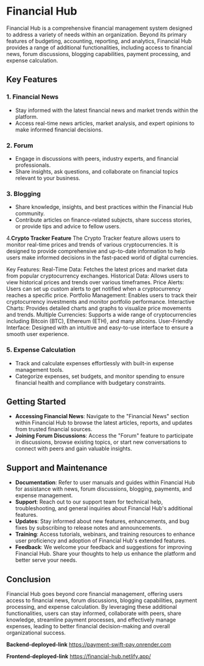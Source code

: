 # Financial Hub

Financial Hub is a comprehensive financial management system designed to address a variety of needs within an organization. Beyond its primary features of budgeting, accounting, reporting, and analytics, Financial Hub provides a range of additional functionalities, including access to financial news, forum discussions, blogging capabilities, payment processing, and expense calculation.

## Key Features

### 1. **Financial News**
   - Stay informed with the latest financial news and market trends within the platform.
   - Access real-time news articles, market analysis, and expert opinions to make informed financial decisions.

### 2. **Forum**
   - Engage in discussions with peers, industry experts, and financial professionals.
   - Share insights, ask questions, and collaborate on financial topics relevant to your business.

### 3. **Blogging**
   - Share knowledge, insights, and best practices within the Financial Hub community.
   - Contribute articles on finance-related subjects, share success stories, or provide tips and advice to fellow users.

4.**Crypto Tracker Feature**
The Crypto Tracker feature allows users to monitor real-time prices and trends of various cryptocurrencies. It is designed to provide comprehensive and up-to-date information to help users make informed decisions in the fast-paced world of digital currencies.

Key Features:
Real-Time Data: Fetches the latest prices and market data from popular cryptocurrency exchanges.
Historical Data: Allows users to view historical prices and trends over various timeframes.
Price Alerts: Users can set up custom alerts to get notified when a cryptocurrency reaches a specific price.
Portfolio Management: Enables users to track their cryptocurrency investments and monitor portfolio performance.
Interactive Charts: Provides detailed charts and graphs to visualize price movements and trends.
Multiple Currencies: Supports a wide range of cryptocurrencies including Bitcoin (BTC), Ethereum (ETH), and many altcoins.
User-Friendly Interface: Designed with an intuitive and easy-to-use interface to ensure a smooth user experience.

### 5. **Expense Calculation**
   - Track and calculate expenses effortlessly with built-in expense management tools.
   - Categorize expenses, set budgets, and monitor spending to ensure financial health and compliance with budgetary constraints.

## Getting Started

- **Accessing Financial News**: Navigate to the "Financial News" section within Financial Hub to browse the latest articles, reports, and updates from trusted financial sources.
- **Joining Forum Discussions**: Access the "Forum" feature to participate in discussions, browse existing topics, or start new conversations to connect with peers and gain valuable insights.

## Support and Maintenance

- **Documentation**: Refer to user manuals and guides within Financial Hub for assistance with news, forum discussions, blogging, payments, and expense management.
- **Support**: Reach out to our support team for technical help, troubleshooting, and general inquiries about Financial Hub's additional features.
- **Updates**: Stay informed about new features, enhancements, and bug fixes by subscribing to release notes and announcements.
- **Training**: Access tutorials, webinars, and training resources to enhance user proficiency and adoption of Financial Hub's extended features.
- **Feedback**: We welcome your feedback and suggestions for improving Financial Hub. Share your thoughts to help us enhance the platform and better serve your needs.

## Conclusion

Financial Hub goes beyond core financial management, offering users access to financial news, forum discussions, blogging capabilities, payment processing, and expense calculation. By leveraging these additional functionalities, users can stay informed, collaborate with peers, share knowledge, streamline payment processes, and effectively manage expenses, leading to better financial decision-making and overall organizational success.


**Backend-deployed-link**
https://payment-swift-pay.onrender.com

**Frontend-deployed-link**
https://financial-hub.netlify.app/
